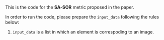 This is the code for the **SA-SOR** metric proposed in the paper. 

In order to run the code, please prepare the `input_data` following the rules below:

1. `input_data` is a list in which an element is correspoding to an image.  

